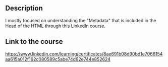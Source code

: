 ## Description 
I mostly focused on understanding the "Metadata" that is included in the Head of the HTML through this LinkedIn course.
## Link to the course 
https://www.linkedin.com/learning/certificates/8ae691b08d90bd1e7066154aa615a012f162c080589c5abe74d62e744e852624
